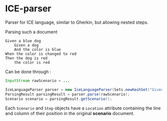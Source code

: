 # ICE-parser

Parser for ICE language, similar to Gherkin, but allowing nested steps.

Parsing such a document
```
Given a blue dog
    Given a dog
    And the color is blue
When the color is changed to red
Then the dog is red
    the color is red
```

Can be done through :

```java
InputStream rawScenario = ...

IceLanguageParser parser = new IceLanguageParser(Sets.newHashSet("Given", "When", "Then", "And"));
ParsingResult parsingResult = parser.parse(rawScenario);
Scenario scenario = parsingResult.getScenario();
```

Each `Scenario` and `Step` objects have a `Location` attribute containing the line and column of their position in the original **scenario** document.
